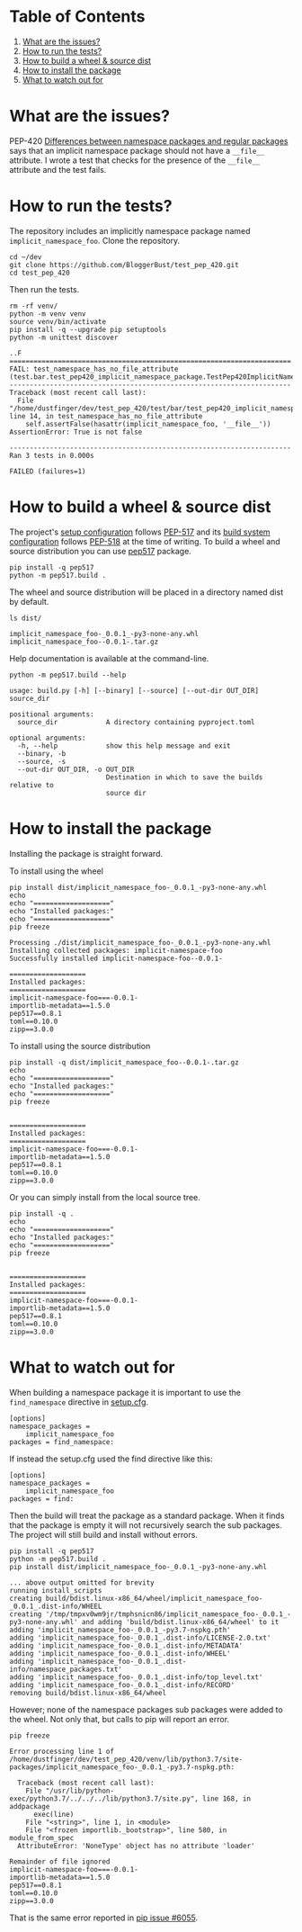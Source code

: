 
# Table of Contents

1.  [What are the issues?](#orga718151)
2.  [How to run the tests?](#orga1f14bb)
3.  [How to build a wheel & source dist](#orge35e059)
4.  [How to install the package](#org38875a1)
5.  [What to watch out for](#org80986e9)



<a id="orga718151"></a>

# What are the issues?

PEP-420 [Differences between namespace packages and regular packages](https://www.python.org/dev/peps/pep-0420/#differences-between-namespace-packages-and-regular-packages) says that an implicit namespace package should not have a `__file__` attribute. I wrote a test that checks for the presence of the `__file__` attribute and the test fails.


<a id="orga1f14bb"></a>

# How to run the tests?

The repository includes an implicitly namespace package named `implicit_namespace_foo`. Clone the repository.

    cd ~/dev
    git clone https://github.com/BloggerBust/test_pep_420.git
    cd test_pep_420

Then run the tests.

    rm -rf venv/
    python -m venv venv
    source venv/bin/activate
    pip install -q --upgrade pip setuptools
    python -m unittest discover

    ..F
    ======================================================================
    FAIL: test_namespace_has_no_file_attribute (test.bar.test_pep420_implicit_namespace_package.TestPep420ImplicitNamespacePackage)
    ----------------------------------------------------------------------
    Traceback (most recent call last):
      File "/home/dustfinger/dev/test_pep_420/test/bar/test_pep420_implicit_namespace_package.py", line 14, in test_namespace_has_no_file_attribute
        self.assertFalse(hasattr(implicit_namespace_foo, '__file__'))
    AssertionError: True is not false
    
    ----------------------------------------------------------------------
    Ran 3 tests in 0.000s
    
    FAILED (failures=1)


<a id="orge35e059"></a>

# How to build a wheel & source dist

The project's [setup configuration](setup.cfg) follows [PEP-517](https://www.python.org/dev/peps/pep-0517/) and its [build system configuration](pyproject.toml) follows [PEP-518](https://www.python.org/dev/peps/pep-0518/) at the time of writing. To build a wheel and source distribution you can use [pep517](https://pypi.org/project/pep517/) package.

    pip install -q pep517
    python -m pep517.build .

The wheel and source distribution will be placed in a directory named dist by default.

    ls dist/

    implicit_namespace_foo-_0.0.1_-py3-none-any.whl
    implicit_namespace_foo--0.0.1-.tar.gz

Help documentation is available at the command-line.

    python -m pep517.build --help

    usage: build.py [-h] [--binary] [--source] [--out-dir OUT_DIR] source_dir
    
    positional arguments:
      source_dir            A directory containing pyproject.toml
    
    optional arguments:
      -h, --help            show this help message and exit
      --binary, -b
      --source, -s
      --out-dir OUT_DIR, -o OUT_DIR
                            Destination in which to save the builds relative to
                            source dir


<a id="org38875a1"></a>

# How to install the package

Installing the package is straight forward.

To install using the wheel

    pip install dist/implicit_namespace_foo-_0.0.1_-py3-none-any.whl
    echo
    echo "==================="
    echo "Installed packages:"
    echo "==================="
    pip freeze

    Processing ./dist/implicit_namespace_foo-_0.0.1_-py3-none-any.whl
    Installing collected packages: implicit-namespace-foo
    Successfully installed implicit-namespace-foo--0.0.1-
    
    ===================
    Installed packages:
    ===================
    implicit-namespace-foo===-0.0.1-
    importlib-metadata==1.5.0
    pep517==0.8.1
    toml==0.10.0
    zipp==3.0.0

To install using the source distribution

    pip install -q dist/implicit_namespace_foo--0.0.1-.tar.gz
    echo
    echo "==================="
    echo "Installed packages:"
    echo "==================="
    pip freeze

    
    ===================
    Installed packages:
    ===================
    implicit-namespace-foo===-0.0.1-
    importlib-metadata==1.5.0
    pep517==0.8.1
    toml==0.10.0
    zipp==3.0.0

Or you can simply install from the local source tree.

    pip install -q .
    echo
    echo "==================="
    echo "Installed packages:"
    echo "==================="
    pip freeze

    
    ===================
    Installed packages:
    ===================
    implicit-namespace-foo===-0.0.1-
    importlib-metadata==1.5.0
    pep517==0.8.1
    toml==0.10.0
    zipp==3.0.0


<a id="org80986e9"></a>

# What to watch out for

When building a namespace package it is important to use the `find_namespace` directive in  [setup.cfg](setup.cfg).

    [options]
    namespace_packages =
        implicit_namespace_foo
    packages = find_namespace:

If instead the setup.cfg used the find directive like this:

    [options]
    namespace_packages =
        implicit_namespace_foo
    packages = find:

Then the build will treat the package as a standard package. When it finds that the package is empty it will not recursively search the sub packages. The project will still build and install without errors.

    pip install -q pep517
    python -m pep517.build .
    pip install dist/implicit_namespace_foo-_0.0.1_-py3-none-any.whl

    ... above output omitted for brevity
    running install_scripts
    creating build/bdist.linux-x86_64/wheel/implicit_namespace_foo-_0.0.1_.dist-info/WHEEL
    creating '/tmp/tmpxv0wm9jr/tmphsnicn86/implicit_namespace_foo-_0.0.1_-py3-none-any.whl' and adding 'build/bdist.linux-x86_64/wheel' to it
    adding 'implicit_namespace_foo-_0.0.1_-py3.7-nspkg.pth'
    adding 'implicit_namespace_foo-_0.0.1_.dist-info/LICENSE-2.0.txt'
    adding 'implicit_namespace_foo-_0.0.1_.dist-info/METADATA'
    adding 'implicit_namespace_foo-_0.0.1_.dist-info/WHEEL'
    adding 'implicit_namespace_foo-_0.0.1_.dist-info/namespace_packages.txt'
    adding 'implicit_namespace_foo-_0.0.1_.dist-info/top_level.txt'
    adding 'implicit_namespace_foo-_0.0.1_.dist-info/RECORD'
    removing build/bdist.linux-x86_64/wheel

However; none of the namespace packages sub packages were added to the wheel. Not only that, but calls to pip will report an error.

    pip freeze

    Error processing line 1 of /home/dustfinger/dev/test_pep_420/venv/lib/python3.7/site-packages/implicit_namespace_foo-_0.0.1_-py3.7-nspkg.pth:
    
      Traceback (most recent call last):
        File "/usr/lib/python-exec/python3.7/../../../lib/python3.7/site.py", line 168, in addpackage
          exec(line)
        File "<string>", line 1, in <module>
        File "<frozen importlib._bootstrap>", line 580, in module_from_spec
      AttributeError: 'NoneType' object has no attribute 'loader'
    
    Remainder of file ignored
    implicit-namespace-foo===-0.0.1-
    importlib-metadata==1.5.0
    pep517==0.8.1
    toml==0.10.0
    zipp==3.0.0

That is the same error reported in [pip issue #6055](https://github.com/pypa/pip/issues/6055).

